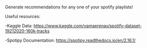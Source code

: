 Generate recommendations for any one of your spotify playlists!

Useful resources:

-Kaggle Data: https://www.kaggle.com/yamaerenay/spotify-dataset-19212020-160k-tracks

-Spotipy Documentation: https://spotipy.readthedocs.io/en/2.16.1/
